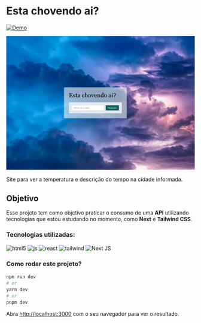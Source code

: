 # Esta chovendo ai?

[![Demo](https://img.shields.io/website?label=Demo&style=for-the-badge&url=https://sujeitoprogramador.com/)](https://estachovendoai.vercel.app/)

![Preview](./public/demo.png)

Site para ver a temperatura e descrição do tempo na cidade informada.

## Objetivo

Esse projeto tem como objetivo praticar o consumo de uma <strong>API</strong> utilizando tecnologias que estou estudando no momento, como <strong>Next</strong> e <strong>Tailwind CSS</strong>.

### Tecnologias utilizadas:

 <img align="center" alt="html5" src="https://img.shields.io/badge/HTML5-E34F26?style=for-the-badge&logo=html5&logoColor=white" />
 <img align="center" alt="js" src="https://img.shields.io/badge/JavaScript-F7DF1E?style=for-the-badge&logo=javascript&logoColor=black" />
  <img align="center" alt="react" src="https://img.shields.io/badge/React-20232A?style=for-the-badge&logo=react&logoColor=61DAFB" />
  <img align="center" alt="tailwind" src="https://img.shields.io/badge/Tailwind_CSS-38B2AC?style=for-the-badge&logo=tailwind-css&logoColor=white" />
  <img align="center" alt="Next JS" src="https://img.shields.io/badge/Next-black?style=for-the-badge&logo=next.js&logoColor=white" />

### Como rodar este projeto?

```bash
npm run dev
# or
yarn dev
# or
pnpm dev
```

Abra [http://localhost:3000](http://localhost:3000) com o seu navegador para ver o resultado.
